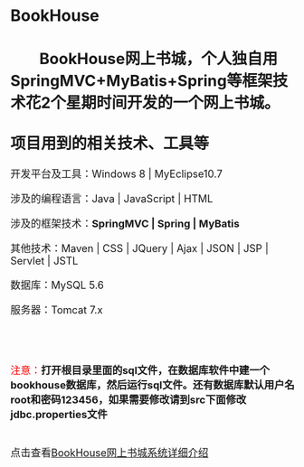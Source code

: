 # BookHouse
<font size="4">

&nbsp;&nbsp;&nbsp;&nbsp;&nbsp;&nbsp;&nbsp;&nbsp;BookHouse网上书城，个人独自用SpringMVC+MyBatis+Spring等框架技术花2个星期时间开发的一个网上书城。
<br/><br/>
项目用到的相关技术、工具等
----------


开发平台及工具：Windows 8 | MyEclipse10.7

涉及的编程语言：Java  |  JavaScript  |  HTML

涉及的框架技术：**SpringMVC  |  Spring  |  MyBatis**

其他技术：Maven | CSS  |  JQuery  |  Ajax  |  JSON  |  JSP  |  Servlet  |  JSTL

数据库：MySQL 5.6

服务器：Tomcat 7.x


<br/><br/><br/>
<font color="red">注意：</font>**打开根目录里面的sql文件，在数据库软件中建一个bookhouse数据库，然后运行sql文件。还有数据库默认用户名root和密码123456，如果需要修改请到src下面修改jdbc.properties文件**
<br/><br/><br/>
点击查看<a href="https://github.com/panhainan/panhainan.github.io/blob/master/project/BookHouse.md" >BookHouse网上书城系统详细介绍</a>
</font>